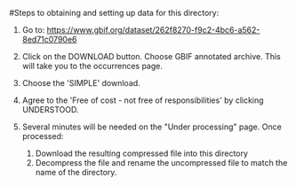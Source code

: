 #Steps to obtaining and setting up data for this directory:

1. Go to: https://www.gbif.org/dataset/262f8270-f9c2-4bc6-a562-8ed71c0790e6

2. Click on the DOWNLOAD button. Choose GBIF annotated archive. This will take you to the occurrences page. 
3. Choose the 'SIMPLE' download.
4. Agree to the 'Free of cost - not free of responsibilities' by clicking UNDERSTOOD.
5. Several minutes will be needed on the "Under processing" page. Once processed:
	1. Download the resulting compressed file into this directory
	2. Decompress the file and rename the uncompressed file to match the name of the directory.